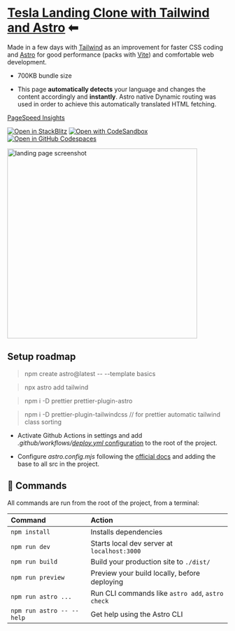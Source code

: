 # [Tesla Landing Clone with Tailwind and Astro](https://ferranjs.github.io/astro-tailwind-landing-0/) ⬅

Made in a few days with [Tailwind](https://tailwindcss.com/) as an improvement for faster CSS coding and [Astro](https://astro.build/) for good performance (packs with [Vite](https://vitejs.dev/)) and comfortable web development.

- 700KB bundle size

- This page **automatically detects** your language and changes the content accordingly and **instantly**. Astro native Dynamic routing was used in order to achieve this automatically translated HTML fetching.

[PageSpeed Insights](https://pagespeed.web.dev/analysis/https-ferranjs-github-io-astro-tailwind-landing-0-en/szyyq7f3mb?form_factor=mobile)

[![Open in StackBlitz](https://developer.stackblitz.com/img/open_in_stackblitz.svg)](https://stackblitz.com/github/ferranJS/astro-tailwind-landing-0)
[![Open with CodeSandbox](https://assets.codesandbox.io/github/button-edit-lime.svg)](https://codesandbox.io/p/sandbox/github/ferranJS/astro-tailwind-landing-0)
[![Open in GitHub Codespaces](https://github.com/codespaces/badge.svg)](https://codespaces.new/ferranJS/astro-tailwind-landing-0?devcontainer_path=.devcontainer/basics/devcontainer.json)

<img src="https://github.com/ferranJS/astro-tailwind-landing-0/blob/main/public/landing-screenshot.png" height="434px" alt="landing page screenshot">

## Setup roadmap

> npm create astro@latest -- --template basics

> npx astro add tailwind

> npm i -D prettier prettier-plugin-astro

> npm i -D prettier-plugin-tailwindcss // for prettier automatic tailwind class sorting

- Activate Github Actions in settings and add _.github/workflows/_[_deploy.yml_ configuration](https://github.com/ferranJS/astro-tailwind-landing-0/blob/main/.github/workflows/deploy.yml) to the root of the project.

- Configure _astro.config.mjs_ following the [official docs](https://docs.astro.build/en/guides/deploy/github/) and adding the base to all src in the project.

## 🧞 Commands

All commands are run from the root of the project, from a terminal:

| Command                   | Action                                           |
| :------------------------ | :----------------------------------------------- |
| `npm install`             | Installs dependencies                            |
| `npm run dev`             | Starts local dev server at `localhost:3000`      |
| `npm run build`           | Build your production site to `./dist/`          |
| `npm run preview`         | Preview your build locally, before deploying     |
| `npm run astro ...`       | Run CLI commands like `astro add`, `astro check` |
| `npm run astro -- --help` | Get help using the Astro CLI                     |

